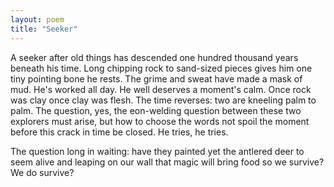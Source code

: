 ```yaml
---
layout: poem
title: "Seeker"
---
```


A seeker after old things has descended
one hundred thousand years beneath his time.
Long chipping rock to sand-sized pieces
		gives him
one tiny pointing bone he rests. The grime
and sweat have made a mask of mud.
He's worked all day.
He well deserves a moment's calm.
Once rock was clay
once clay was flesh. The time reverses:
two are kneeling palm to palm.
The question, yes, the eon-welding  question
between these two explorers must arise,
but how to choose the words
		not spoil the moment
before this crack in time be closed.
		He tries, he tries.

The question long in waiting:
		have they painted yet
the antlered deer to seem alive
and leaping on our wall that magic
will bring food so we survive?
We do survive?
